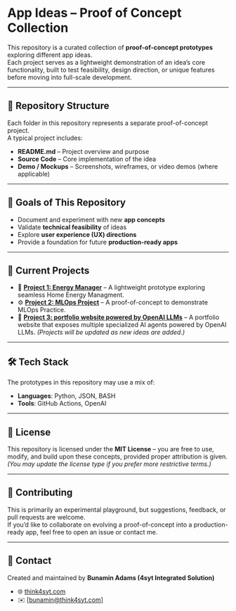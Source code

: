 # App Ideas – Proof of Concept Collection

This repository is a curated collection of **proof-of-concept prototypes** exploring different app ideas.  
Each project serves as a lightweight demonstration of an idea’s core functionality, built to test feasibility, design direction, or unique features before moving into full-scale development.

---

## 📂 Repository Structure
Each folder in this repository represents a separate proof-of-concept project.  
A typical project includes:
- **README.md** – Project overview and purpose  
- **Source Code** – Core implementation of the idea  
- **Demo / Mockups** – Screenshots, wireframes, or video demos (where applicable)  

---

## 🎯 Goals of This Repository
- Document and experiment with new **app concepts**  
- Validate **technical feasibility** of ideas  
- Explore **user experience (UX) directions**  
- Provide a foundation for future **production-ready apps**  

---

## 🚀 Current Projects
- 📱 **[Project 1: Energy Manager](./energy_manager)** – A lightweight prototype exploring seamless Home Energy Managment.  
- ⚙️ **[Project 2: MLOps Project](./mlops-project)** – A proof-of-concept to demonstrate MLOps Practice.
- 🤖 **[Project 3: portfolio website powered by OpenAI LLMs](./ai-agent-app)** – A portfolio website that exposes multiple specialized AI agents powered by OpenAI LLMs.
*(Projects will be updated as new ideas are added.)*

---

## 🛠️ Tech Stack
The prototypes in this repository may use a mix of:
- **Languages**: Python, JSON, BASH
- **Tools**: GitHub Actions, OpenAI  

---

## 📜 License
This repository is licensed under the **MIT License** – you are free to use, modify, and build upon these concepts, provided proper attribution is given.  
*(You may update the license type if you prefer more restrictive terms.)*

---

## 🤝 Contributing
This is primarily an experimental playground, but suggestions, feedback, or pull requests are welcome.  
If you’d like to collaborate on evolving a proof-of-concept into a production-ready app, feel free to open an issue or contact me.  

---

## 📧 Contact
Created and maintained by **Bunamin Adams (4syt Integrated Solution)**  
- 🌐 [think4syt.com](https://think4syt.com)  
- ✉️ [bunamin@think4syt.com] 
